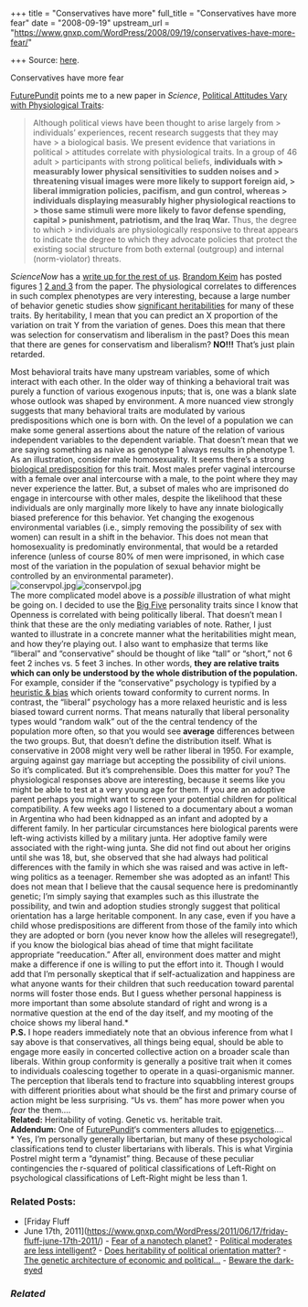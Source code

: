 +++
title = "Conservatives have more"
full_title = "Conservatives have more fear"
date = "2008-09-19"
upstream_url = "https://www.gnxp.com/WordPress/2008/09/19/conservatives-have-more-fear/"

+++
Source: [here](https://www.gnxp.com/WordPress/2008/09/19/conservatives-have-more-fear/).

Conservatives have more fear

[FuturePundit](http://www.futurepundit.com/archives/005552.html) points me to a new paper in *Science*, [Political Attitudes Vary with Physiological Traits](http://www.sciencemag.org/cgi/content/abstract/321/5896/1667):

> Although political views have been thought to arise largely from > individuals’ experiences, recent research suggests that they may have > a biological basis. We present evidence that variations in political > attitudes correlate with physiological traits. In a group of 46 adult > participants with strong political beliefs, **individuals with > measurably lower physical sensitivities to sudden noises and > threatening visual images were more likely to support foreign aid, > liberal immigration policies, pacifism, and gun control, whereas > individuals displaying measurably higher physiological reactions to > those same stimuli were more likely to favor defense spending, capital > punishment, patriotism, and the Iraq War.** Thus, the degree to which > individuals are physiologically responsive to threat appears to indicate the degree to which they advocate policies that protect the existing social structure from both external (outgroup) and internal (norm-violator) threats.

*ScienceNow* has a [write up for the rest of us](http://sciencenow.sciencemag.org/cgi/content/full/sciencenow;2008/918/2). [Brandom Keim](http://blog.wired.com/wiredscience/2008/09/fearmongering-h.html) has posted figures [1](http://blog.wired.com/.shared/image.html?/photos/uncategorized/2008/09/18/threatresonse2.jpg) [2 and 3](http://blog.wired.com/.shared/image.html?/photos/uncategorized/2008/09/18/threatresponse.jpg) from the paper. The physiological correlates to differences in such complex phenotypes are very interesting, because a large number of behavior genetic studies show [significant heritabilities](https://en.wikipedia.org/wiki/Heritability) for many of these traits. By heritability, I mean that you can predict an X proportion of the variation on trait Y from the variation of genes. Does this mean that there was selection for conservatism and liberalism in the past? Does this mean that there are genes for conservatism and liberalism? **NO!!!** That’s just plain retarded.

  
Most behavioral traits have many upstream variables, some of which interact with each other. In the older way of thinking a behavioral trait was purely a function of various exogenous inputs; that is, one was a blank slate whose outlook was shaped by environment. A more nuanced view strongly suggests that many behavioral traits are modulated by various predispositions which one is born with. On the level of a population we can make some general assertions about the nature of the relation of various independent variables to the dependent variable. That doesn’t mean that we are saying something as naive as genotype 1 always results in phenotype 1. As an illustration, consider male homosexuality. It seems there’s a strong [biological predisposition](http://aappolicy.aappublications.org/cgi/reprint/pediatrics;113/6/1827.pdf) for this trait. Most males prefer vaginal intercourse with a female over anal intercourse with a male, to the point where they may never experience the latter. But, a subset of males who are imprisoned do engage in intercourse with other males, despite the likelihood that these individuals are only marginally more likely to have any innate biologically biased preference for this behavior. Yet changing the exogenous environmental variables (i.e., simply removing the possibility of sex with women) can result in a shift in the behavior. This does not mean that homosexuality is predominatly environmental, that would be a retarded inference (unless of course 80% of men were imprisoned, in which case most of the variation in the population of sexual behavior might be controlled by an environmental parameter).  
![conservpol.jpg](https://i0.wp.com/blogs.discovermagazine.com/gnxp/files/conservpol.jpg?resize=500%2C460)![conservpol.jpg](https://i0.wp.com/blogs.discovermagazine.com/gnxp/files/conservpol.jpg?resize=500%2C460)  
The more complicated model above is a *possible* illustration of what might be going on. I decided to use the [Big Five](https://en.wikipedia.org/wiki/Big_Five_personality_traits) personality traits since I know that Openness is correlated with being politically liberal. That doesn’t mean I think that these are the only mediating variables of note. Rather, I just wanted to illustrate in a concrete manner what the heritabilities might mean, and how they’re playing out. I also want to emphasize that terms like “liberal” and “conservative” should be thought of like “tall” or “short,” not 6 feet 2 inches vs. 5 feet 3 inches. In other words, **they are relative traits which can only be understood by the whole distribution of the population.**  
For example, consider if the “conservative” psychology is typified by a [heuristic & bias](http://www.acceleratingfuture.com/michael/works/heuristicsandbiases.htm) which orients toward conformity to current norms. In contrast, the “liberal” psychology has a more relaxed heuristic and is less biased toward current norms. That means naturally that liberal personality types would “random walk” out of the the central tendency of the population more often, so that you would see **average** differences between the two groups. But, that doesn’t define the distribution itself. What is conservative in 2008 might very well be rather liberal in 1950. For example, arguing against gay marriage but accepting the possibility of civil unions.  
So it’s complicated. But it’s comprehensible. Does this matter for you? The physiological responses above are interesting, because it seems like you might be able to test at a very young age for them. If you are an adoptive parent perhaps you might want to screen your potential children for political compatibility. A few weeks ago I listened to a documentary about a woman in Argentina who had been kidnapped as an infant and adopted by a different family. In her particular circumstances here biological parents were left-wing activists killed by a military junta. Her adoptive family were associated with the right-wing junta. She did not find out about her origins until she was 18, but, she observed that she had always had political differences with the family in which she was raised and was active in left-wing politics as a teenager. Remember she was adopted as an infant! This does not mean that I believe that the causal sequence here is predominantly genetic; I’m simply saying that examples such as this illustrate the possibility, and twin and adoption studies strongly suggest that political orientation has a large heritable component. In any case, even if you have a child whose predispositions are different from those of the family into which they are adopted or born (you never know how the alleles will resegregate!), if you know the biological bias ahead of time that might facilitate appropriate “reeducation.” After all, environment does matter and might make a difference if one is willing to put the effort into it. Though I would add that I’m personally skeptical that if self-actualization and happiness are what anyone wants for their children that such reeducation toward parental norms will foster those ends. But I guess whether personal happiness is more important than some absolute standard of right and wrong is a normative question at the end of the day itself, and my mooting of the choice shows my liberal hand.\*  
**P.S.** I hope readers immediately note that an obvious inference from what I say above is that conservatives, all things being equal, should be able to engage more easily in concerted collective action on a broader scale than liberals. Within group conformity is generally a positive trait when it comes to individuals coalescing together to operate in a quasi-organismic manner. The perception that liberals tend to fracture into squabbling interest groups with different priorities about what should be the first and primary course of action might be less surprising. “Us vs. them” has more power when you *fear* the them….  
**Related:** Heritability of voting. Genetic vs. heritable trait.  
**Addendum:** One of [FuturePundit](http://www.futurepundit.com/archives/005552.html)‘s commenters alludes to [epigenetics](https://en.wikipedia.org/wiki/Epigenetics)….  
\* Yes, I’m personally generally libertarian, but many of these psychological classifications tend to cluster libertarians with liberals. This is what Virginia Postrel might term a “dynamist” thing. Because of these peculiar contingencies the r-squared of political classifications of Left-Right on psychological classifications of Left-Right might be less than 1.

### Related Posts:

- [Friday Fluff
- June 17th,
  2011](https://www.gnxp.com/WordPress/2011/06/17/friday-fluff-june-17th-2011/) - [Fear of a nanotech
  planet?](https://www.gnxp.com/WordPress/2008/12/09/fear-of-a-nanotech-planet/) - [Political moderates are less
  intelligent?](https://www.gnxp.com/WordPress/2009/03/12/political-moderates-are-less-intelligent/) - [Does heritability of political orientation
  matter?](https://www.gnxp.com/WordPress/2011/06/17/does-heritability-of-political-orientation-matter/) - [The genetic architecture of economic and
  political…](https://www.gnxp.com/WordPress/2012/05/11/the-genetic-architecture-of-economic-and-political-preferences/) - [Beware the
  dark-eyed](https://www.gnxp.com/WordPress/2008/08/18/beware-the-dark-eyed/)

### *Related*

[](https://www.addtoany.com/add_to/facebook?linkurl=https%3A%2F%2Fwww.gnxp.com%2FWordPress%2F2008%2F09%2F19%2Fconservatives-have-more-fear%2F&linkname=Conservatives%20have%20more%20fear "Facebook")[](https://www.addtoany.com/add_to/twitter?linkurl=https%3A%2F%2Fwww.gnxp.com%2FWordPress%2F2008%2F09%2F19%2Fconservatives-have-more-fear%2F&linkname=Conservatives%20have%20more%20fear "Twitter")[](https://www.addtoany.com/add_to/email?linkurl=https%3A%2F%2Fwww.gnxp.com%2FWordPress%2F2008%2F09%2F19%2Fconservatives-have-more-fear%2F&linkname=Conservatives%20have%20more%20fear "Email")[](https://www.addtoany.com/share)
